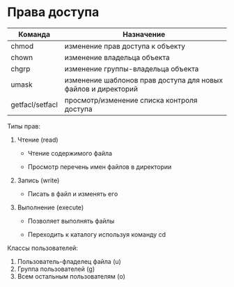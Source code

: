 # Права доступа

Команда             | Назначение
--------------------|-----------------------------
chmod               | изменение прав доступа к объекту
chown               | изменение владельца объекта
chgrp               | изменение группы-владельца объекта
umask               | изменение шаблонов прав доступа для новых файлов и директорий
getfacl/setfacl     | просмотр/изменение списка контроля доступа

Типы прав:

1. Чтение (read)

	+ Чтение содержимого файла

	+ Просмотр перечень имен файлов в директории

2. Запись (write)

	+ Писать в файл и изменять его

3. Выполнение (execute)

	+ Позволяет выполнять файлы 

	+ Переходить к каталогу используя команду cd

Классы пользователей:

1. Пользователь-фладелец файла (u)
2. Группа пользователей (g)
3. Всем остальным пользователям (o)

